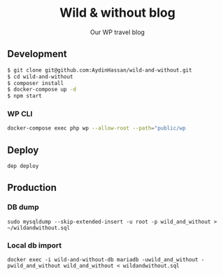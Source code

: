 <h1 align="center">Wild & without blog</h1>

<p align="center">Our WP travel blog</p>

## Development

```sh
$ git clone git@github.com:AydinHassan/wild-and-without.git
$ cd wild-and-without
$ composer install
$ docker-compose up -d
$ npm start
```

### WP CLI

```sh
docker-compose exec php wp --allow-root --path="public/wp
```

## Deploy

```shell
dep deploy
```

## Production

### DB dump

```shell
sudo mysqldump --skip-extended-insert -u root -p wild_and_without > ~/wildandwithout.sql
```

### Local db import

```shell
docker exec -i wild-and-without-db mariadb -uwild_and_without -pwild_and_without wild_and_without < wildandwithout.sql
```